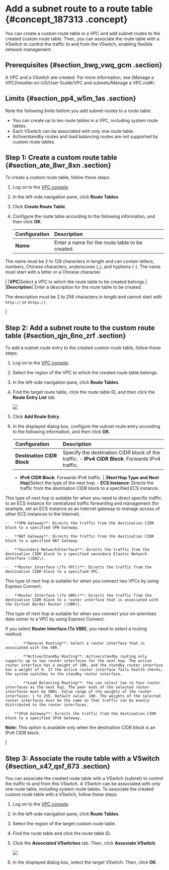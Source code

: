 # Add a subnet route to a route table {#concept_187313 .concept}

You can create a custom route table in a VPC and add subnet routes to the created custom route table. Then, you can associate the route table with a VSwitch to control the traffic to and from the VSwitch, enabling flexible network management.

## Prerequisites {#section_bwg_vwq_gcm .section}

A VPC and a VSwitch are created. For more information, see [Manage a VPC](reseller.en-US/User Guide/VPC and subnets/Manage a VPC.md#).

## Limits {#section_pp4_w5m_1as .section}

Note the following limits before you add subnet routes to a route table:

-   You can create up to ten route tables in a VPC, including system route tables.
-   Each VSwitch can be associated with only one route table.
-   Active/standby routes and load balancing routes are not supported by custom route tables.

## Step 1: Create a custom route table {#section_ate_8wr_8xn .section}

To create a custom route table, follow these steps:

1.  Log on to the [VPC console](https://partners-intl.aliyun.com/login-required#/vpc).
2.  In the left-side navigation pane, click **Route Tables**.
3.  Click **Create Route Table**.
4.  Configure the route table according to the following information, and then click **OK**.

    |Configuration|Description|
    |:------------|:----------|
    |**Name**| Enter a name for the route table to be created.

 The name must be 2 to 128 characters in length and can contain letters, numbers, Chinese characters, underscores \(\_\), and hyphens \(-\). The name must start with a letter or a Chinese character.

 |
    |**VPC**|Select a VPC to which the route table to be created belongs.|
    |**Description**| Enter a description for the route table to be created.

 The description must be 2 to 256 characters in length and cannot start with `http://` or `https://`.

 |


## Step 2: Add a subnet route to the custom route table {#section_qjn_6no_zrf .section}

To add a subnet route entry to the created custom route table, follow these steps:

1.  Log on to the [VPC console](https://partners-intl.aliyun.com/login-required#/vpc).
2.  Select the region of the VPC to which the created route table belongs.
3.  In the left-side navigation pane, click **Route Tables**.
4.  Find the target route table, click the route table ID, and then click the **Route Entry List** tab.

    ![](http://static-aliyun-doc.oss-cn-hangzhou.aliyuncs.com/assets/img/161231/155731652845150_en-US.png)

5.  Click **Add Route Entry**.
6.  In the displayed dialog box, configure the subnet route entry according to the following information, and then click **OK**.

    |Configuration|Description|
    |:------------|:----------|
    |**Destination CIDR Block**|Specify the destination CIDR block of the traffic.     -   **IPv4 CIDR Block**: Forwards IPv4 traffic.
    -   **IPv6 CIDR Block**: Forwards IPv6 traffic.
 |
    |**Next Hop Type and Next Hop**|Select the type of the next hop.     -   **ECS Instance**: Directs the traffic from the destination CIDR block to a specified ECS instance.

This type of next hop is suitable for when you need to direct specific traffic to an ECS instance for centralized traffic forwarding and management \(for example, set an ECS instance as an Internet gateway to manage access of other ECS instances to the Internet\).

    -   **VPN Gateway**: Directs the traffic from the destination CIDR block to a specified VPN Gateway.

    -   **NAT Gateway**: Directs the traffic from the destination CIDR block to a specified NAT Gateway.

    -   **Secondary NetworkInterface**: Directs the traffic from the destination CIDR block to a specified secondary Elastic Network Interface \(ENI\).

    -   **Router Interface \(To VPC\)**: Directs the traffic from the destination CIDR block to a specified VPC.

This type of next hop is suitable for when you connect two VPCs by using Express Connect.

    -   **Router Interface \(To VBR\)**: Directs the traffic from the destination CIDR block to a router interface that is associated with the Virtual Border Router \(VBR\).

This type of next hop is suitable for when you connect your on-premises data center to a VPC by using Express Connect.

If you select **Router Interface \(To VBR\)**, you need to select a routing method.

        -   **General Routing**: Select a router interface that is associated with the VBR.

        -   **Active/Standby Routing**: Active/standby routing only supports up to two router interfaces for the next hop. The active router interface has a weight of 100, and the standby router interface has a weight of 0. If the active router interface fails health checks, the system switches to the standby router interface.

        -   **Load Balancing Routing**: You can select two to four router interfaces as the next hop. The peer ends of the selected router interfaces must be VBRs. Value range of the weights of the router interfaces: 1 to 255. Default value: 100. The weights of the selected router interfaces must be the same so that traffic can be evenly distributed to the router interfaces.

    -   **IPv6 Gateway**: Directs the traffic from the destination CIDR block to a specified IPv6 Gateway.

**Note:** This option is available only when the destination CIDR block is an IPv6 CIDR block.

 |


## Step 3: Associate the route table with a VSwitch {#section_x47_qsf_673 .section}

You can associate the created route table with a VSwitch \(subnet\) to control the traffic to and from this VSwitch. A VSwitch can be associated with only one route table, including system route tables. To associate the created custom route table with a VSwitch, follow these steps:

1.  Log on to the [VPC console](https://partners-intl.aliyun.com/login-required#/vpc).
2.  In the left-side navigation pane, click **Route Tables**.
3.  Select the region of the target custom route table.
4.  Find the route table and click the route table ID.
5.  Click the **Associated VSwitches** tab. Then, click **Associate VSwitch**.

    ![](http://static-aliyun-doc.oss-cn-hangzhou.aliyuncs.com/assets/img/161231/155731652845151_en-US.png)

6.  In the displayed dialog box, select the target VSwitch. Then, click **OK**.

